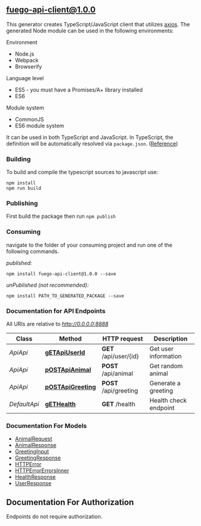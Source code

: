 ## fuego-api-client@1.0.0

This generator creates TypeScript/JavaScript client that utilizes [axios](https://github.com/axios/axios). The generated Node module can be used in the following environments:

Environment
* Node.js
* Webpack
* Browserify

Language level
* ES5 - you must have a Promises/A+ library installed
* ES6

Module system
* CommonJS
* ES6 module system

It can be used in both TypeScript and JavaScript. In TypeScript, the definition will be automatically resolved via `package.json`. ([Reference](https://www.typescriptlang.org/docs/handbook/declaration-files/consumption.html))

### Building

To build and compile the typescript sources to javascript use:
```
npm install
npm run build
```

### Publishing

First build the package then run `npm publish`

### Consuming

navigate to the folder of your consuming project and run one of the following commands.

_published:_

```
npm install fuego-api-client@1.0.0 --save
```

_unPublished (not recommended):_

```
npm install PATH_TO_GENERATED_PACKAGE --save
```

### Documentation for API Endpoints

All URIs are relative to *http://0.0.0.0:8888*

Class | Method | HTTP request | Description
------------ | ------------- | ------------- | -------------
*ApiApi* | [**gETApiUserId**](docs/ApiApi.md#getapiuserid) | **GET** /api/user/{id} | Get user information
*ApiApi* | [**pOSTApiAnimal**](docs/ApiApi.md#postapianimal) | **POST** /api/animal | Get random animal
*ApiApi* | [**pOSTApiGreeting**](docs/ApiApi.md#postapigreeting) | **POST** /api/greeting | Generate a greeting
*DefaultApi* | [**gETHealth**](docs/DefaultApi.md#gethealth) | **GET** /health | Health check endpoint


### Documentation For Models

 - [AnimalRequest](docs/AnimalRequest.md)
 - [AnimalResponse](docs/AnimalResponse.md)
 - [GreetingInput](docs/GreetingInput.md)
 - [GreetingResponse](docs/GreetingResponse.md)
 - [HTTPError](docs/HTTPError.md)
 - [HTTPErrorErrorsInner](docs/HTTPErrorErrorsInner.md)
 - [HealthResponse](docs/HealthResponse.md)
 - [UserResponse](docs/UserResponse.md)


<a id="documentation-for-authorization"></a>
## Documentation For Authorization

Endpoints do not require authorization.

